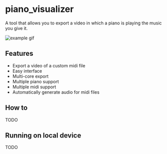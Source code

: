 # piano_visualizer

A tool that allows you to export a video in which a piano is playing the music you give it.

![example gif](https://github.com/ArjunSahlot/piano_visualizer/blob/main/assets/example.gif?raw=true)

## Features

-   Export a video of a custom midi file
-   Easy interface
-   Multi-core export
-   Multiple piano support
-   Multiple midi support
-   Automatically generate audio for midi files

## How to

TODO

## Running on local device

TODO
